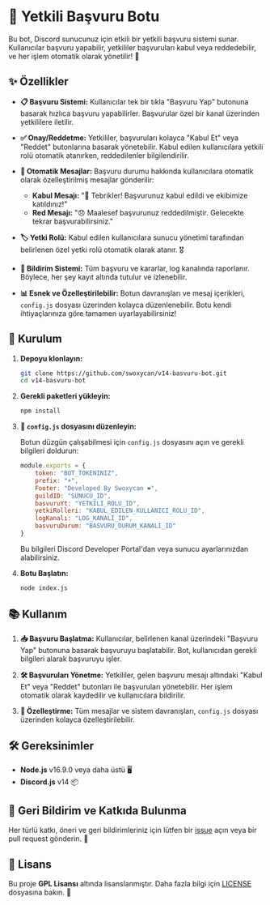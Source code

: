 
# 🌟 Yetkili Başvuru Botu

Bu bot, Discord sunucunuz için etkili bir yetkili başvuru sistemi sunar. Kullanıcılar başvuru yapabilir, yetkililer başvuruları kabul veya reddedebilir, ve her işlem otomatik olarak yönetilir! 🚀

## ✨ Özellikler

- **📋 Başvuru Sistemi:** Kullanıcılar tek bir tıkla "Başvuru Yap" butonuna basarak hızlıca başvuru yapabilirler. Başvurular özel bir kanal üzerinden yetkililere iletilir.
  
- **✅ Onay/Reddetme:** Yetkililer, başvuruları kolayca "Kabul Et" veya "Reddet" butonlarına basarak yönetebilir. Kabul edilen kullanıcılara yetkili rolü otomatik atanırken, reddedilenler bilgilendirilir.

- **📨 Otomatik Mesajlar:** Başvuru durumu hakkında kullanıcılara otomatik olarak özelleştirilmiş mesajlar gönderilir:
  - **Kabul Mesajı:** "🎉 Tebrikler! Başvurunuz kabul edildi ve ekibimize katıldınız!"
  - **Red Mesajı:** "😞 Maalesef başvurunuz reddedilmiştir. Gelecekte tekrar başvurabilirsiniz."

- **🏷️ Yetki Rolü:** Kabul edilen kullanıcılara sunucu yönetimi tarafından belirlenen özel yetki rolü otomatik olarak atanır. 🎖️

- **🔔 Bildirim Sistemi:** Tüm başvuru ve kararlar, log kanalında raporlanır. Böylece, her şey kayıt altında tutulur ve izlenebilir.

- **📊 Esnek ve Özelleştirilebilir:** Botun davranışları ve mesaj içerikleri, `config.js` dosyası üzerinden kolayca düzenlenebilir. Botu kendi ihtiyaçlarınıza göre tamamen uyarlayabilirsiniz!

## 🚀 Kurulum

1. **Depoyu klonlayın:**

   ```bash
   git clone https://github.com/swoxycan/v14-basvuru-bot.git
   cd v14-basvuru-bot
   ```

2. **Gerekli paketleri yükleyin:**

   ```bash
   npm install
   ```

3. **🔧 `config.js` dosyasını düzenleyin:**

   Botun düzgün çalışabilmesi için `config.js` dosyasını açın ve gerekli bilgileri doldurun:

   ```js
   module.exports = {
       token: "BOT_TOKENINIZ",
       prefix: "+",
       Footer: "Developed By Swoxycan ❤️",
       guildID: "SUNUCU_ID",
       basvuruYt: "YETKILI_ROLU_ID",
       yetkiRolleri: "KABUL_EDILEN_KULLANICI_ROLU_ID",
       logKanalı: "LOG_KANALI_ID",
       basvuruDurum: "BASVURU_DURUM_KANALI_ID"
   }
   ```

   Bu bilgileri Discord Developer Portal'dan veya sunucu ayarlarınızdan alabilirsiniz.

4. **Botu Başlatın:**

   ```bash
   node index.js
   ```

## 📚 Kullanım

1. **📥 Başvuru Başlatma:**
   Kullanıcılar, belirlenen kanal üzerindeki "Başvuru Yap" butonuna basarak başvuruyu başlatabilir. Bot, kullanıcıdan gerekli bilgileri alarak başvuruyu işler.

2. **🛠️ Başvuruları Yönetme:**
   Yetkililer, gelen başvuru mesajı altındaki "Kabul Et" veya "Reddet" butonları ile başvuruları yönetebilir. Her işlem otomatik olarak kaydedilir ve kullanıcılara bildirilir.

3. **📝 Özelleştirme:** 
   Tüm mesajlar ve sistem davranışları, `config.js` dosyası üzerinden kolayca özelleştirilebilir.

## 🛠 Gereksinimler

- **Node.js** v16.9.0 veya daha üstü 🖥️
- **Discord.js** v14 📦

## 🙌 Geri Bildirim ve Katkıda Bulunma

Her türlü katkı, öneri ve geri bildirimleriniz için lütfen bir [issue](https://github.com/swoxycan/v14-basvuru-bot/issues) açın veya bir pull request gönderin. 💬

## 📜 Lisans

Bu proje **GPL Lisansı** altında lisanslanmıştır. Daha fazla bilgi için [LICENSE](LICENSE) dosyasına bakın. 📄
